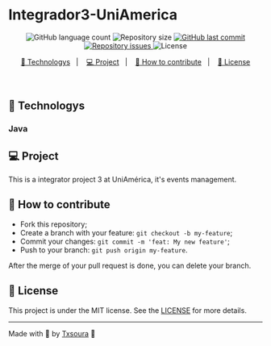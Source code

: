 # Integrador3-UniAmerica
<p align="center">
  <img alt="GitHub language count" src="https://img.shields.io/github/languages/count/txsoura/Integrador3-UniAmerica?style=for-the-badge&logo=appveyor">

  <img alt="Repository size" src="https://img.shields.io/github/repo-size/txsoura/Integrador3-UniAmerica?style=for-the-badge&logo=appveyor">

  <a href="https://github.com/txsoura/Integrador3-UniAmerica/commits/develop">
    <img alt="GitHub last commit" src="https://img.shields.io/github/last-commit/txsoura/Integrador3-UniAmerica?style=for-the-badge&logo=appveyor">
  </a>

  <a href="https://github.com/txsoura/Integrador3-UniAmerica/issues">
    <img alt="Repository issues" src="https://img.shields.io/github/issues/txsoura/Integrador3-UniAmerica?style=for-the-badge&logo=appveyor">
  </a>

  <img alt="License" src="https://img.shields.io/badge/license-MIT-brightgreen?style=for-the-badge&logo=appveyor">
</p>

<p align="center">
  <a href="#-technologys">🚀 Technologys</a>&nbsp;&nbsp;&nbsp;|&nbsp;&nbsp;&nbsp;
  <a href="#-project">💻 Project</a>&nbsp;&nbsp;&nbsp;|&nbsp;&nbsp;&nbsp;
  <a href="#-how-to-contribute">🤔 How to contribute</a>&nbsp;&nbsp;&nbsp;|&nbsp;&nbsp;&nbsp;
  <a href="#-license">📝 License</a>
</p>

<br>

## 🚀 Technologys

### Java

## 💻 Project

This is a integrator project 3 at UniAmérica, it's events management.

## 🤔 How to contribute

-   Fork this repository;
-   Create a branch with your feature: `git checkout -b my-feature`;
-   Commit your changes: `git commit -m 'feat: My new feature'`;
-   Push to your branch: `git push origin my-feature`.

After the merge of your pull request is done, you can delete your branch.

## 📝 License

This project is under the MIT license. See the [LICENSE](LICENSE) for more details.

---

Made with 🖤 by [Txsoura](https://github.com/txsoura) :wave:

